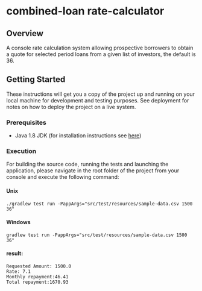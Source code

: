 # combined-loan rate-calculator

## Overview
A console rate calculation system allowing prospective borrowers to obtain a quote for selected period loans from a given list of investors, the default is 36.

## Getting Started
These instructions will get you a copy of the project up and running on your local machine for development and testing purposes.
See deployment for notes on how to deploy the project on a live system.

### Prerequisites
* Java 1.8 JDK (for installation instructions see [here](https://docs.oracle.com/javase/8/docs/technotes/guides/install/install_overview.html))

### Execution
For building the source code, running the tests and launching the application, please navigate in the root folder of the project
from your console and execute the following command:

#### Unix
```
./gradlew test run -PappArgs="src/test/resources/sample-data.csv 1500 36"
```

#### Windows
```
gradlew test run -PappArgs="src/test/resources/sample-data.csv 1500 36"
```

#### result:
```
Requested Amount: 1500.0
Rate: 7.1
Monthly repayment:46.41
Total repayment:1670.93
```